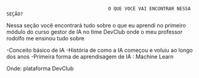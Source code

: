 
                                         O QUE VOCÊ VAI ENCONTRAR NESSA SEÇÃO?
Nessa seção você encontrará tudo sobre o que eu aprendi no primeiro módulo do curso gestor de IA no time DevClub
onde o meu professor rodolfo me ensinou tudo sobre 

-Conceito básico de IA
-História de como a IA começou e voluiu ao longo dos anos
-Primeira forma de aprendisagem de IA : Machine Learn 

Onde: plataforma DevClub 